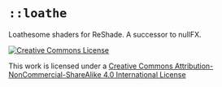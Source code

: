 # `::loathe`
Loathesome shaders for ReShade. A successor to nullFX.

[![Creative Commons License](https://i.creativecommons.org/l/by-nc-sa/4.0/80x15.png)][by-nc-sa]

This work is licensed under a [Creative Commons Attribution-NonCommercial-ShareAlike 4.0 International License][by-nc-sa]


[by-nc-sa]: http://creativecommons.org/licenses/by-nc-sa/4.0/